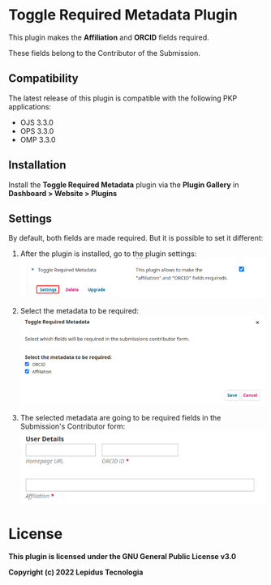 # Toggle Required Metadata Plugin 

This plugin makes the **Affiliation** and **ORCID** fields required.

These fields belong to the Contributor of the Submission.

## Compatibility

The latest release of this plugin is compatible with the following PKP applications:

* OJS 3.3.0
* OPS 3.3.0
* OMP 3.3.0

## Installation

Install the **Toggle Required Metadata** plugin via the **Plugin Gallery** in **Dashboard > Website > Plugins**

## Settings

By default, both fields are made required. But it is possible to set it different:

1. After the plugin is installed, go to the plugin settings:
![plugin-settings-section](/assets/plugin-settings-section.png)

2. Select the metadata to be required:
![plugin-settings](/assets/plugin-settings.png)

3. The selected metadata are going to be required fields in the Submission's Contributor form:
![plugin-in-action](/assets/application.png)

# License
__This plugin is licensed under the GNU General Public License v3.0__

__Copyright (c) 2022 Lepidus Tecnologia__
